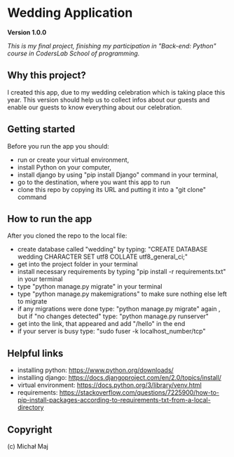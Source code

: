 # Wedding Application

**Version 1.0.0**

*This is my final project, finishing my participation in "Back-end: Python" course in CodersLab School of programming.*


## Why this project?
I created this app, due to my wedding celebration which is taking place this year. This version should help us to collect infos about our guests and enable our guests to know everything about our celebration.

## Getting started
Before you run the app you should:
- run or create your virtual environment,
- install Python on your computer,
- install django by using "pip install Django" command in your terminal,
- go to the destination, where you want this app to run
- clone this repo by copying its URL and putting it into a "git clone" command

## How to run the app
After you cloned the repo to the local file:
- create database called "wedding" by typing: 
"CREATE DATABASE wedding CHARACTER SET utf8 COLLATE utf8_general_ci;"
- get into the project folder in your terminal
- install necessary requirements by typing "pip install -r requirements.txt" in your terminal
- type "python manage.py migrate" in your terminal
- type "python manage.py makemigrations" to make sure nothing else left to migrate
- if any migrations were done type: "python manage.py migrate" again , but if "no changes detected" type: "python manage.py runserver"
- get into the link, that appeared and add "/hello" in the end
- if your server is busy type: "sudo fuser -k localhost_number/tcp"

## Helpful links
- installing python: https://www.python.org/downloads/
- installing django: https://docs.djangoproject.com/en/2.0/topics/install/
- virtual environment: https://docs.python.org/3/library/venv.html
- requirements: https://stackoverflow.com/questions/7225900/how-to-pip-install-packages-according-to-requirements-txt-from-a-local-directory

## Copyright
(c) Michał Maj



